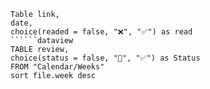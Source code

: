 ```dataview
Table link,
date,
choice(readed = false, "❌", "✅") as read
``````dataview
TABLE review,
choice(status = false, "🔄", "✅") as Status
FROM "Calendar/Weeks"
sort file.week desc
```
